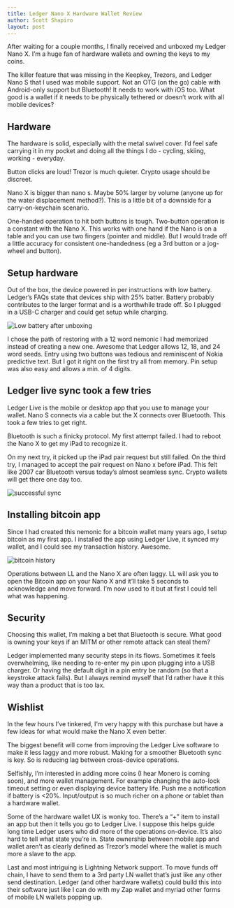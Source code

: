 ```yaml
---
title: Ledger Nano X Hardware Wallet Review
author: Scott Shapiro
layout: post
---
```


After waiting for a couple months, I finally received and unboxed my Ledger Nano X. I’m a huge fan of hardware wallets and owning the keys to my coins. 

The killer feature that was missing in the Keepkey, Trezors, and Ledger Nano S that I used was mobile support. Not an OTG (on the go) cable with Android-only support but Bluetooth! It needs to work with iOS too. What good is a wallet if it needs to be physically tethered or doesn’t work with all mobile devices?

## Hardware
The hardware is solid, especially with the metal swivel cover. I’d feel safe carrying it in my pocket and doing all the things I do - cycling, skiing, working - everyday. 

Button clicks are loud! Trezor is much quieter. Crypto usage should be discreet. 

Nano X is bigger than nano s. Maybe 50% larger by volume (anyone up for the water displacement method?). This is a little bit of a downside for a carry-on-keychain scenario. 

One-handed operation to hit both buttons is tough. Two-button operation is a constant with the Nano X. This works with one hand if the Nano is on a table and you can use two fingers (pointer and middle). But I would trade off a little accuracy for consistent one-handedness (eg a 3rd button or a jog-wheel and button). 

## Setup hardware
Out of the box, the device powered in per instructions with low battery. Ledger’s FAQs state that devices ship with 25% batter. Battery probably contributes to the larger format and is a worthwhile trade off. So I plugged in a USB-C charger and could get setup while charging. 

![Low battery after unboxing](/images/ledgerbattery.jpg)

I chose the path of restoring with a 12 word nemonic I had memorized instead of creating a new one. Awesome that Ledger allows 12, 18, and 24 word seeds. Entry using two buttons was tedious and reminiscent of Nokia predictive text. But I got it right on the first try all from memory. Pin setup was also easy and allows a min. of 4 digits. 

## Ledger live sync took a few tries
Ledger Live is the mobile or desktop app that you use to manage your wallet.  Nano S connects via a cable but the X connects over Bluetooth. This took a few tries to get right. 

Bluetooth is such a finicky protocol. My first attempt failed. I had to reboot the Nano X to get my iPad to recognize it. 

On my next try, it picked up the iPad pair request but still failed. On the third try, I managed to accept the pair request on Nano x before iPad. This felt like 2007 car Bluetooth versus today’s almost seamless sync. Crypto wallets will get there one day too. 

![successful sync](/images/ledgerready.jpg)

## Installing bitcoin app
Since I had created this nemonic for a bitcoin wallet many years ago, I setup bitcoin as my first app. I installed the app using Ledger Live, it synced my wallet, and I could see my transaction history. Awesome. 

![bitcoin history](/images/ledgerbtc.png)

Operations between LL and the Nano X are often laggy. LL will ask you to open the Bitcoin app on your Nano X and it’ll take 5 seconds to acknowledge and move forward. I’m now used to it but at first I could tell what was happening. 

## Security
Choosing this wallet, I’m making a bet that Bluetooth is secure. What good is owning your keys if an MITM or other remote attack can steal them?

Ledger implemented many security steps in its flows. Sometimes it feels overwhelming, like needing to re-enter my pin upon plugging into a USB charger. Or having the default digit in a pin entry be random (so that a keystroke attack fails). But I always remind myself that I’d rather have it this way than a product that is too lax. 

## Wishlist
In the few hours I’ve tinkered, I’m very happy with this purchase but have a few ideas for what would make the Nano X even better. 

The biggest benefit will come from improving the Ledger Live software to make it less laggy and more robust. Making for a smoother Bluetooth sync is key. So is reducing lag between cross-device operations. 

Selfishly, I’m interested in adding more coins (I hear Monero is coming soon), and more wallet management. For example changing the auto-lock timeout setting or even displaying device battery life. Push me a notification if battery is <20%. Input/output is so much richer on a phone or tablet than a hardware wallet. 

Some of the hardware wallet UX is wonky too. There’s a “+” item to install an app but then it tells you go to Ledger Live. I suppose this helps guide long time Ledger users who did more of the operations on-device. It’s also hard to tell what state you’re in. State ownership between mobile app and wallet aren’t as clearly defined as Trezor’s model where the wallet is much more a slave to the app. 

Last and most intriguing is Lightning Network support. To move funds off chain, I have to send them to a 3rd party LN wallet that’s just like any other send destination. Ledger (and other hardware wallets) could build this into their software just like I can do with my Zap wallet and myriad other forms of mobile LN wallets popping up. 
